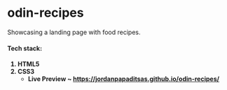 # odin-recipes  
Showcasing a landing page with food recipes.  

<h4>Tech stack:<h4> 
<ol>
  <li> HTML5
  <li> CSS3

* <strong>Live Preview</strong> ~ https://jordanpapaditsas.github.io/odin-recipes/
